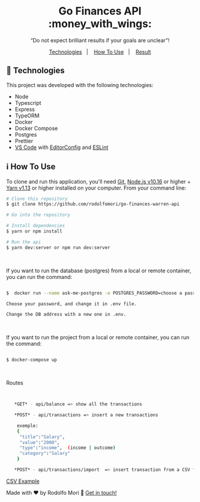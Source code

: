 <h1 align="center">
  <br>
Go Finances API :money_with_wings:
</h1>


<p align="center">“Do not expect brilliant results if your goals are unclear”!</blockquote>


<p align="center">
  <a href="#rocket-technologies">Technologies</a>&nbsp;&nbsp;&nbsp;|&nbsp;&nbsp;&nbsp;
  <a href="#information_source-how-to-use">How To Use</a>&nbsp;&nbsp;&nbsp;|&nbsp;&nbsp;&nbsp;
  <a href="#result">Result</a>
</p>

## :rocket: Technologies

This project was developed with the following technologies:

- Node
- Typescript
- Express
- TypeORM
- Docker
- Docker Compose
- Postgres
- Prettier
- [VS Code][vc] with [EditorConfig][vceditconfig] and [ESLint][vceslint]

## :information_source: How To Use


To clone and run this application, you'll need [Git](https://git-scm.com), [Node.js v10.16][nodejs] or higher + [Yarn
v1.13][yarn] or higher installed on your computer. From your command line:
  <br>

```bash
# Clone this repository
$ git clone https://github.com/rodolfomori/go-finances-warren-api

# Go into the repository

# Install dependencies
$ yarn or npm install

# Run the api
$ yarn dev:server or npm run dev:server

```
  <br>

If you want to run the database (postgres) from a local or remote container, you can run the command:

```bash

$  docker run --name ask-me-postgres -e POSTGRES_PASSWORD=choose a password -p 5432:5432 -d postgres

Choose your password, and change it in .env file.

Change the DB address with a new one in .env.

```
  <br>

<p>If you want to run the project from a local or remote container, you can run the command:</p>

```bash

$ docker-compose up

```
  <br>

<p> Routes </p>

```bash


   *GET* - api/balance => show all the transactions

   *POST* - api/transactions => insert a new transactions

    exemple:
    {
     "title":"Salary",
     "value":"2000",
     "type":"income",  (income | outcome)
     "category":"Salary"
    }

   *POST* - api/transactions/import  => insert transaction from a CSV file
```

[CSV Example](https://github.com/rodolfomori/go-finances-warren-api/blob/master/src/__tests__/import_template.csv/)





Made with ♥ by Rodolfo Mori :wave: [Get in touch!](https://www.linkedin.com/in/rodolfomori/)

[nodejs]: https://nodejs.org/
[yarn]: https://yarnpkg.com/
[vc]: https://code.visualstudio.com/
[vceditconfig]: https://marketplace.visualstudio.com/items?itemName=EditorConfig.EditorConfig
[vceslint]: https://marketplace.visualstudio.com/items?itemName=dbaeumer.vscode-eslint
